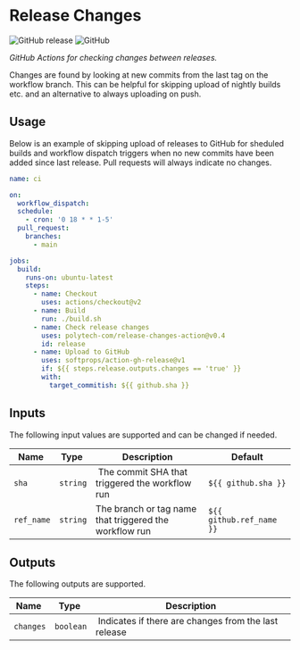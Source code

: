 # Release Changes

![GitHub release](https://img.shields.io/github/v/release/polytech-com/release-changes-action) ![GitHub](https://img.shields.io/github/license/polytech-com/release-changes-action)

*GitHub Actions for checking changes between releases.*

Changes are found by looking at new commits from the last tag on the workflow branch. This can be helpful for skipping upload of nightly builds etc. and an alternative to always uploading on push.

## Usage

Below is an example of skipping upload of releases to GitHub for sheduled builds and workflow dispatch triggers when no new commits have been added since last release. Pull requests will always indicate no changes.

```yml
name: ci

on:
  workflow_dispatch:
  schedule:
    - cron: '0 18 * * 1-5'
  pull_request:
    branches:
      - main

jobs:
  build:
    runs-on: ubuntu-latest
    steps:
      - name: Checkout
        uses: actions/checkout@v2
      - name: Build
        run: ./build.sh
      - name: Check release changes
        uses: polytech-com/release-changes-action@v0.4
        id: release
      - name: Upload to GitHub
        uses: softprops/action-gh-release@v1
        if: ${{ steps.release.outputs.changes == 'true' }}
        with:
          target_commitish: ${{ github.sha }}
```

## Inputs

The following input values are supported and can be changed if needed.

| Name | Type | Description | Default |
| --- | --- | --- | --- |
| `sha` | `string` | The commit SHA that triggered the workflow run | `${{ github.sha }}` |
| `ref_name` | `string` | The branch or tag name that triggered the workflow run | `${{ github.ref_name }}` |

## Outputs

The following outputs are supported.

| Name | Type | Description |
| --- | --- | --- |
| `changes` | `boolean` | Indicates if there are changes from the last release |
